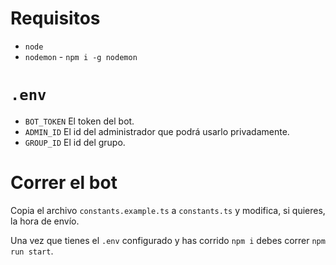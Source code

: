 # Requisitos

- `node`
- `nodemon` - `npm i -g nodemon`

# `.env`

- `BOT_TOKEN` El token del bot.
- `ADMIN_ID` El id del administrador que podrá usarlo privadamente.
- `GROUP_ID` El id del grupo.

# Correr el bot

Copia el archivo `constants.example.ts` a `constants.ts` y modifica, si quieres, la hora de envío.

Una vez que tienes el `.env` configurado y has corrido `npm i` debes correr `npm run start`.
